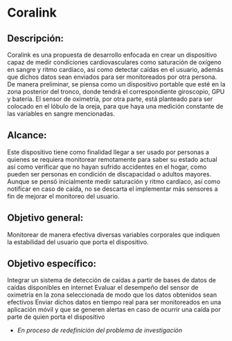 # Coralink
## Descripción: 
Coralink es una propuesta de desarrollo enfocada en crear un dispositivo capaz de medir condiciones cardiovasculares como saturación de oxígeno en sangre y ritmo cardíaco, así como detectar caídas en el usuario, además que dichos datos sean enviados para ser monitoreados por otra persona. De manera preliminar, se piensa como un dispositivo portable que esté en la zona posterior del tronco, donde tendrá el correspondiente giroscopio, GPU y batería. El sensor de oximetría, por otra parte, está planteado para ser colocado en el lóbulo de la oreja, para que haya una medición constante de las variables en sangre mencionadas.

## Alcance: 
Este dispositivo tiene como finalidad llegar a ser usado por personas a quienes se requiera monitorear remotamente para saber su estado actual así como verificar que no hayan sufrido accidentes en el hogar, como pueden ser personas en condición de discapacidad o adultos mayores. Aunque se pensó inicialmente medir saturación y ritmo cardíaco, así como notificar en caso de caída, no se descarta el implementar más sensores a fin de mejorar el monitoreo del usuario.

## Objetivo general: 
Monitorear de manera efectiva diversas variables corporales que indiquen la estabilidad del usuario que porta el dispositivo.

## Objetivo específico: 
Integrar un sistema de detección de caídas a partir de bases de datos de caídas disponibles en internet
Evaluar el desempeño del sensor de oximetría en la zona seleccionada de modo que los datos obtenidos sean efectivos
Enviar dichos datos en tiempo real para ser monitoreados en una aplicación móvil y que se generen alertas en caso de ocurrir una caída por parte de quien porta el dispositivo

- *En proceso de redefinición del problema de investigación*


